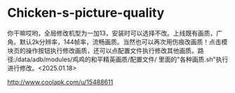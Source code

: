 # Chicken-s-picture-quality

你干嘛哎哟，全局修改机型为一加13，安装时可以选择不改。上线既有画质，广角。默认2k分辨率，144帧率，流畅画质。当然也可以再次用伤痕改画质！点击模块页的操作按钮执行修改画质，还可以点配置文件执行修改其他画质。路径:/data/adb/modules/鸡鸡的和平精英画质/配置文件/  里面的"各种画质.sh"执行进行修改。<2025.01.18>

http://www.coolapk.com/u/15488611
